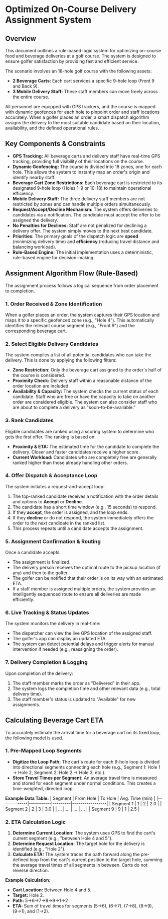 # Optimized On-Course Delivery Assignment System

## Overview

This document outlines a rule-based logic system for optimizing on-course food and beverage deliveries at a golf course. The system is designed to ensure golfer satisfaction by providing fast and efficient service.

The scenario involves an 18-hole golf course with the following assets:
*   **2 Beverage Carts:** Each cart services a specific 9-hole loop (Front 9 and Back 9).
*   **3 Mobile Delivery Staff:** These staff members can move freely across the entire course.

All personnel are equipped with GPS trackers, and the course is mapped with dynamic geofences for each hole to pinpoint order and staff locations accurately. When a golfer places an order, a smart dispatch algorithm assigns the delivery to the most suitable candidate based on their location, availability, and the defined operational rules.

## Key Components & Constraints

*   **GPS Tracking:** All beverage carts and delivery staff have real-time GPS tracking, providing full visibility of their locations on the course.
*   **Dynamic Geofencing:** The course is divided into 18 zones, one for each hole. This allows the system to instantly map an order's origin and identify nearby staff.
*   **Beverage Cart Zone Restrictions:** Each beverage cart is restricted to its designated 9-hole loop (Holes 1-9 or 10-18) to maintain operational efficiency.
*   **Mobile Delivery Staff:** The three delivery staff members are not restricted by zones and can handle multiple orders simultaneously.
*   **Request/Accept/Decline Mechanism:** The system offers deliveries to candidates via a notification. The candidate must accept the offer to be assigned the delivery.
*   **No Penalties for Declines:** Staff are not penalized for declining a delivery offer. The system simply moves to the next best candidate.
*   **Priorities:** The primary goals of the dispatch logic are **speed** (minimizing delivery time) and **efficiency** (reducing travel distance and balancing workload).
*   **Rule-Based Engine:** The initial implementation uses a deterministic, rule-based engine for decision-making.

## Assignment Algorithm Flow (Rule-Based)

The assignment process follows a logical sequence from order placement to completion.

### 1. Order Received & Zone Identification
When a golfer places an order, the system captures their GPS location and maps it to a specific geofenced zone (e.g., "Hole 4"). This automatically identifies the relevant course segment (e.g., "Front 9") and the corresponding beverage cart.

### 2. Select Eligible Delivery Candidates
The system compiles a list of all potential candidates who can take the delivery. This is done by applying the following filters:
*   **Zone Restriction:** Only the beverage cart assigned to the order's half of the course is considered.
*   **Proximity Check:** Delivery staff within a reasonable distance of the order location are included.
*   **Availability & Capacity:** The system checks the current status of each candidate. Staff who are free or have the capacity to take on another order are considered eligible. The system can also consider staff who are about to complete a delivery as "soon-to-be-available."

### 3. Rank Candidates
Eligible candidates are ranked using a scoring system to determine who gets the first offer. The ranking is based on:
*   **Proximity & ETA:** The estimated time for the candidate to complete the delivery. Closer and faster candidates receive a higher score.
*   **Current Workload:** Candidates who are completely free are generally ranked higher than those already handling other orders.

### 4. Offer Dispatch & Acceptance Loop
The system initiates a request-and-accept loop:
1.  The top-ranked candidate receives a notification with the order details and options to **Accept** or **Decline**.
2.  The candidate has a short time window (e.g., 15 seconds) to respond.
3.  If they **accept**, the order is assigned, and the loop ends.
4.  If they **decline** or do not respond, the system immediately offers the order to the next candidate in the ranked list.
5.  This process repeats until a candidate accepts the assignment.

### 5. Assignment Confirmation & Routing
Once a candidate accepts:
*   The assignment is finalized.
*   The delivery person receives the optimal route to the pickup location (if any) and then to the golfer.
*   The golfer can be notified that their order is on its way with an estimated ETA.
*   If a staff member is assigned multiple orders, the system provides an intelligently sequenced route to ensure all deliveries are made efficiently.

### 6. Live Tracking & Status Updates
The system monitors the delivery in real-time:
*   The dispatcher can view the live GPS location of the assigned staff.
*   The golfer's app can display an updated ETA.
*   The system can detect potential delays and trigger alerts for manual intervention if needed (e.g., reassigning the order).

### 7. Delivery Completion & Logging
Upon completion of the delivery:
1.  The staff member marks the order as "Delivered" in their app.
2.  The system logs the completion time and other relevant data (e.g., total delivery time).
3.  The staff member's status is updated to "Available" for new assignments.

## Calculating Beverage Cart ETA

To accurately estimate the arrival time for a beverage cart on its fixed loop, the following model is used.

### 1. Pre-Mapped Loop Segments
*   **Digitize the Loop Path:** The cart's route for each 9-hole loop is divided into directional segments connecting each hole (e.g., Segment 1: Hole 1 → Hole 2, Segment 2: Hole 2 → Hole 3, etc.).
*   **Store Travel Times per Segment:** An average travel time is measured and stored for each segment under normal conditions. This creates a time-weighted, directed loop.

**Example Data Table:**
| Segment     | From Hole | To Hole | Avg. Time (min) |
|-------------|-----------|---------|-----------------|
| Segment 1   | 1         | 2       | 2.0             |
| Segment 2   | 2         | 3       | 3.0             |
| ...         | ...       | ...     | ...             |
| Segment 9   | 9         | 1       | 2.5             |

### 2. ETA Calculation Logic
1.  **Determine Current Location:** The system uses GPS to find the cart's current segment (e.g., "between Hole 4 and 5").
2.  **Determine Request Location:** The target hole for the delivery is identified (e.g., "Hole 2").
3.  **Calculate ETA:** The system traces the path forward along the pre-defined loop from the cart's current position to the target hole, summing the average travel times of all segments in between. Carts do not reverse direction.

**Example Calculation:**
*   **Cart Location:** Between Hole 4 and 5.
*   **Target:** Hole 2.
*   **Path:** 5→6→7→8→9→1→2
*   **ETA:** Sum of travel times for segments (5→6), (6→7), (7→8), (8→9), (9→1), and (1→2). 